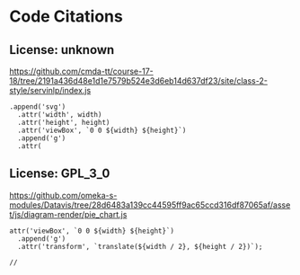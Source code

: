 # Code Citations

## License: unknown
https://github.com/cmda-tt/course-17-18/tree/2191a436d48e1d1e7579b524e3d6eb14d637df23/site/class-2-style/servinlp/index.js

```
.append('svg')
  .attr('width', width)
  .attr('height', height)
  .attr('viewBox', `0 0 ${width} ${height}`)
  .append('g')
  .attr(
```


## License: GPL_3_0
https://github.com/omeka-s-modules/Datavis/tree/28d6483a139cc44595ff9ac65ccd316df87065af/asset/js/diagram-render/pie_chart.js

```
attr('viewBox', `0 0 ${width} ${height}`)
  .append('g')
  .attr('transform', `translate(${width / 2}, ${height / 2})`);

//
```

